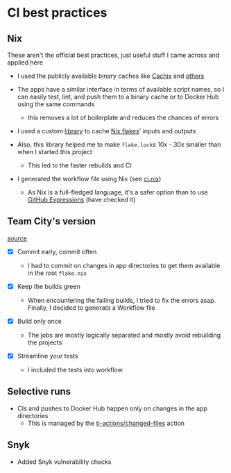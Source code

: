 # CI best practices

## Nix

These aren't the official best practices, just useful stuff I came across and applied here

- I used the publicly available binary caches like [Cachix](https://www.cachix.org/) and [others](https://github.com/deemp/devops-labs/blob/c5cde8ef5fe89c807c779ea81ad3d3125ca9ed67/.github/workflows/ci.yaml#L15)

- The apps have a similar interface in terms of available script names, so I can easily test, lint, and push them to a binary cache or to Docker Hub using the same commands
  - this removes a lot of boilerplate and reduces the chances of errors

- I used a custom [library](https://github.com/deemp/flakes) to cache [Nix flakes](https://serokell.io/blog/practical-nix-flakes)' inputs and outputs

- Also, this library helped me to make `flake.lock`s 10x - 30x smaller than when I started this project
  - This led to the faster rebuilds and CI

- I generated the workflow file using Nix (see [ci.nix](./.nix/.github/ci.nix))
  - As Nix is a full-fledged language, it's a safer option than to use [GitHub Expressions](https://docs.github.com/en/actions/learn-github-actions/expressions) (have checked it)

## Team City's version

[source](https://www.jetbrains.com/teamcity/ci-cd-guide/ci-cd-best-practices/)

- [x] Commit early, commit often
  - I had to commit on changes in app directories to get them available in the root `flake.nix`

- [x] Keep the builds green
  - When encountering the failing builds, I tried to fix the errors asap. Finally, I decided to generate a Workflow file

- [x] Build only once
  - The jobs are mostly logically separated and mostly avoid rebuilding the projects

- [x] Streamline your tests
  - I included the tests into workflow

## Selective runs

- CIs and pushes to Docker Hub happen only on changes in the app directories
  - This is managed by the [tj-actions/changed-files](https://github.com/tj-actions/changed-files) action

## Snyk

- Added Snyk vulnerability checks
